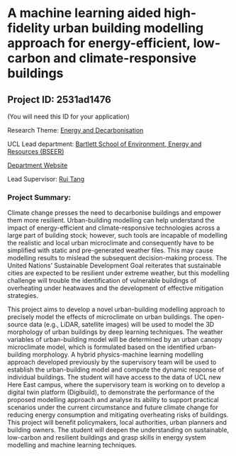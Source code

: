# A machine learning aided high-fidelity urban building modelling approach for energy-efficient, low-carbon and climate-responsive buildings

## Project ID: **2531ad1476**
(You will need this ID for your application)

Research Theme: [Energy and Decarbonisation](../themes/energy-and-decarbonisation.md)

UCL Lead department: [Bartlett School of Environment, Energy and Resources (BSEER)](../departments/bartlett-school-of-environment-energy-and-resources.md)

[Department Website](https://www.ucl.ac.uk/bartlett/bartlett-school-environment-energy-and-resources)

Lead Supervisor: [Rui Tang](https://profiles.ucl.ac.uk/82724)

### Project Summary:

Climate change presses the need to decarbonise buildings and empower them more resilient. Urban-building modelling can help understand the impact of energy-efficient and climate-responsive technologies across a large part of building stock; however, such tools are incapable of modelling the realistic and local urban microclimate and consequently have to be simplified with static and pre-generated weather files. This may cause modelling results to mislead the subsequent decision-making process. The United Nations’ Sustainable Development Goal reiterates that sustainable cities are expected to be resilient under extreme weather, but this modelling challenge will trouble the identification of vulnerable buildings of overheating under heatwaves and the development of effective mitigation strategies. 
 
This project aims to develop a novel urban-building modelling approach to precisely model the effects of microclimate on urban buildings. The open-source data (e.g., LiDAR, satellite images) will be used to model the 3D morphology of urban buildings by deep learning techniques. The weather variables of urban-building model will be determined by an urban canopy microclimate model, which is formulated based on the identified urban-building morphology. A hybrid physics-machine learning modelling approach developed previously by the supervisory team will be used to establish the urban-building model and compute the dynamic response of individual buildings. The student will have access to the data of UCL new Here East campus, where the supervisory team is working on to develop a digital twin platform (Digibuild), to  demonstrate the performance of the proposed modelling approach and analyse its ability to support practical scenarios under the current circumstance and future climate change for reducing energy consumption and mitigating overheating risks of buildings.    
This project will benefit policymakers, local authorities, urban planners and building owners. The student will deepen the understanding on sustainable, low-carbon and resilient buildings and grasp skills in energy system modelling and machine learning techniques.
